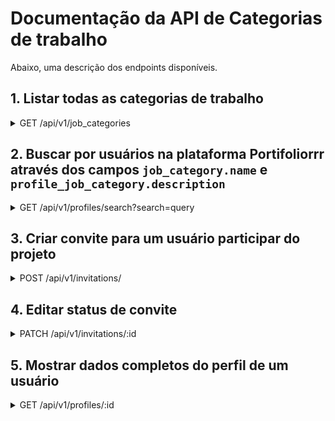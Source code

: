 # Documentação da API de Categorias de trabalho

Abaixo, uma descrição dos endpoints disponíveis.


## 1. Listar todas as categorias de trabalho

<details>
<summary>GET /api/v1/job_categories</summary>

<br>

### Endpoint

```shell
GET /api/v1/job_categories
```

Retorna a lista com todas as categorias de trabalho. (Status: 200)

```json
[
    {
        "id": 1,
        "name": "Web Design"
    },
    {
        "id": 2,
        "name": "Programador Full Stack"
    },
    {
        "id": 3,
        "name": "Ruby on Rails"
    }
]
```

Retorno esperado caso não tenham categorias cadastradas. (Status: 200):

```json
  []
```

### Erros tratados

Erro interno de servidor (Status: 500)

Retorno esperado:

```json
{
  { "error": "Houve um erro interno no servidor ao processar sua solicitação." }
}
```
</details>

## 2. Buscar por usuários na plataforma Portifoliorrr através dos campos `job_category.name` e `profile_job_category.description`

<details>
<summary>GET /api/v1/profiles/search?search=query</summary>

<br>

### Endpoint

query: Parâmetro que recebe string a ser buscada nos campos listados no título.

```shell
GET /api/v1/profiles/search?search=query
```

Retorna uma lista com todos os usuários referentes a busca. (Status: 200)

```json
[
  {
      "user_id": 1,
      "full_name": "João CampusCode Almeida",
      "job_categories": [
          {
            "title": "Web Design",
            "description": null
          },
          {
            "title": "Programador Full Stack",
            "description": null
          },
          {
            "title": "Ruby on Rails",
            "description": null
          }
      ]
  },
  {
      "user_id": 3,
      "full_name": "Gabriel Campos",
      "job_categories": [
          {
            "title": "Web Design",
            "description": null
          },
          {
            "title": "Ruby on Rails",
            "description": "faço umas app daora"
          },
          {
            "title": "Programador Full Stack",
            "description": "faço umas app loka"
          }
      ]
  }
]
```

Retorno esperado caso a busca não retorne resultados. (Status: 200):

```json
  []
```

### Erros tratados

Erro interno de servidor (Status: 500)

Retorno esperado:

```json
{
  "error": ["Houve um erro interno no servidor ao processar sua solicitação."]
}
```

Erro para query de busca vazia (Status: 400)

Este erro acontece quando a busca é feita sem informar o parâmetro obrigatório query. Exemplos de buscas que retornarão este erro:

```shell
GET /api/v1/profiles/search?search=

GET /api/v1/profiles/search/
```

Retorno esperado:

```json
{
"error": "É necessário fornecer um parâmetro de busca"
}
```
</details>

## 3. Criar convite para um usuário participar do projeto

<details>
<summary>POST /api/v1/invitations/</summary>

<br>

### Endpoint


```shell
POST /api/v1/invitations
```

Corpo da requisição:

```json
{
  "invitation": {
    "profile_id": 3,
    "project_title": "Projeto Cola?Bora!",
    "project_description": "Projeto Legal",
    "project_category": "Tecnologia",
    "colabora_invitation_id": 1,
    "message": "Venha participar do meu projeto!",
    "expiration_date": "2021-12-31",
    "status": "pending"
  }
}
```

Retorno esperado caso a requisição seja bem sucedida. (Status: 201)

```json
{
  "data": {
    "invitation_id": 1
  }
}
```

### Erros tratados

Erro para corpo da requisição vazio (Status: 400)

Resposta:
```json
{
  "error": "Houve um erro ao processar sua solicitação."
}
```

Este erro acontece quando a requisição é feita sem informar o corpo da requisição. Exemplo de requisição que retornará este erro:

campos vazios

```json
{}
```
id de usuário inválido

```json
{
  "invitation": {
    "profile_id": 999999999999999,
      etc...
  }
}
```

</details>

## 4. Editar status de convite

<details>
<summary>PATCH /api/v1/invitations/:id</summary>

<br>

### Endpoint

```shell
PATCH /api/v1/invitations/:id
```

Corpo da requisição:

```json
{
  "invitation": {
    "status": "accepted"
  }
}
```

Retorno esperado caso a requisição seja bem sucedida. (Status: 204)


### Erros tratados

Erro para corpo da requisição vazio (Status: 400)

Resposta:
```json
{
  "error": "Houve um erro ao processar sua solicitação."
}
```

Este erro acontece quando a requisição é feita sem informar o corpo da requisição. Um exemplo de requisição que retornará este erro:

```json
{}
```

Outro exemplo de requisição que retornará este erro:

```json
{
  "invitation": {
    "status": "XXXinvalid_statusXXX"
  }
}
```

Erro para id de convite inválido (Status: 404)

Este erro acontece quando a requisição é feita com um id de convite que não existe. Exemplo de requisição que retornará este erro:

```shell
PATCH /api/v1/invitations/999999999999999
```

Retorno esperado:

```json
{
  "error": "Não encontrado"
}
```
</details>

## 5. Mostrar dados completos do perfil de um usuário

<details>
<summary>GET /api/v1/profiles/:id</summary>

<br>

### Endpoint

Requisição deve incluir id do perfil

```shell
GET /api/v1/profiles/:id
```

Retorno esperado caso a requisição seja bem sucedida. (Status: 200)

```json

{
  "profile_id":2,
  "email":"akaninja@email.com",
  "full_name":"André Kanamura",
  "cover_letter":"Sou profissional organizado, esforçado e apaixonado pelo que faço",
  "professional_infos":
    [
      {
        "company":"Rebase",
        "position":"Dev",
        "start_date":"2022-12-12",
        "end_date":"2023-12-12",
        "description":"Muito muito código",
        "current_job":false
        }
      ],
  "education_infos":
    [
      {
        "institution":"Fiap",
        "course":"Sistemas de Informação",
        "start_date":"2022-12-12",
        "end_date":"2023-12-12"
      },
      {
        "institution":"Fiap",
        "course":"Sistemas de Informação",
        "start_date":"2022-12-12",
        "end_date":"2023-12-12"
      }
    ],
  "job_categories":
    [
      {
        "name":"Web Design",
        "description":"Eu uso Figma."
      },
      {
        "name":"Programador Full Stack",
        "description":"Uso Bootstrap."
      }
    ]
}
```

### Erros tratados

Erro quando a id informada não é encontrada (Status: 404)

Resposta:
```json
{
  "error":"Perfil não existe."
}
```
</details>